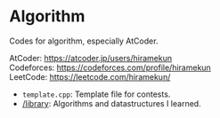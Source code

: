 # Algorithm
Codes for algorithm, especially AtCoder.

AtCoder: https://atcoder.jp/users/hiramekun  
Codeforces: https://codeforces.com/profile/hiramekun  
LeetCode: https://leetcode.com/hiramekun/

 - `template.cpp`: Template file for contests.
 - [/library](https://github.com/hiramekun/Algorithm/tree/master/library): Algorithms and datastructures I learned.
